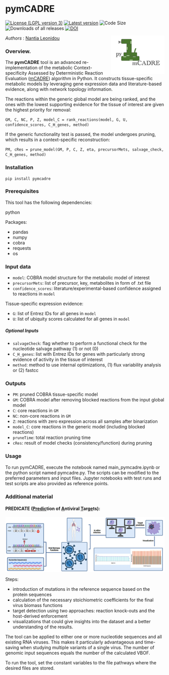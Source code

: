 # pymCADRE 

[![License (LGPL version 3)](https://img.shields.io/badge/license-LGPLv3.0-blue.svg?style=plastic)](http://opensource.org/licenses/LGPL-3.0)
[![Latest version](https://img.shields.io/badge/Latest_version-0.9-brightgreen.svg?style=plastic)](https://github.com/draeger-lab/pymCADRE/releases/)
![Code Size](https://img.shields.io/github/languages/code-size/draeger-lab/pymCADRE.svg?style=plastic)
![Downloads of all releases](https://img.shields.io/github/downloads/draeger-lab/pymCADRE/total.svg?style=plastic)
[![DOI](https://zenodo.org/badge/323376678.svg)](https://zenodo.org/badge/latestdoi/323376678)

<img align="right" src="pymCADRE_logo.png" alt="drawing" width="170"/> 

*Authors* : [Nantia Leonidou](https://github.com/NantiaL)


### Overview. 

The **pymCADRE** tool is an advanced re-implementation of the metabolic Context-specificity Assessed by Deterministic Reaction Evaluation ([mCADRE](https://github.com/jaeddy/mcadre)) algorithm in Python. It constructs tissue-specific metabolic models by leveraging gene expression data and literature-based evidence, along with network topology information.

The reactions within the generic global model are being ranked, and the ones with the lowest supporting evidence for the tissue
of interest are given the highest priority for removal:
```
GM, C, NC, P, Z, model_C = rank_reactions(model, G, U, confidence_scores, C_H_genes, method)
```
If the generic functionality test is passed, the model undergoes pruning, which results in a context-specific reconstruction:
```
PM, cRes = prune_model(GM, P, C, Z, eta, precursorMets, salvage_check, C_H_genes, method)
```

### Installation
```
pip install pymcadre
```

### Prerequisites

This tool has the following dependencies:

python

Packages:
* pandas
* numpy
* cobra
* requests
* os

### Input data
+ `model`: COBRA model structure for the metabolic model of interest
+ `precursorMets`: list of precursor, key, metabolites in form of .txt file
+ `confidence_scores`: literature/experimental-based confidence assigned to reactions in `model`

Tissue-specific expression evidence: 
+ `G`: list of Entrez IDs for all genes in `model`
+ `U`: list of ubiquity scores calculated for all genes in `model`

##### Optional Inputs
+ `salvageCheck`: flag whether to perform a functional check for the nucleotide salvage pathway (1) or not (0)
+ `C_H_genes`: list with Entrez IDs for genes with particularly strong evidence of activity in the tissue of interest
+ `method`: method to use internal optimizations, (1) flux variability analysis or (2) fastcc

### Outputs
+ `PM`: pruned COBRA tissue-specific model
+ `GM`: COBRA model after removing blocked reactions from the input global model
+ `C`: core reactions in `GM`
+ `NC`: non-core reactions in `GM` 
+ `Z`: reactions with zero expression across all samples after binarization
+ `model_C`: core reactions in the generic model (including blocked reactions)
+ `pruneTime`: total reaction pruning time 
+ `cRes`: result of model checks (consistency/function) during pruning
  

### Usage
To run pymCADRE, execute the notebook named main_pymcadre.ipynb or the python script named pymcadre.py. The scripts can be modified to the preferred parameters and input files. Jupyter notebooks with test runs and test scripts are also provided as reference points.


### Additional material
#### PREDICATE (<ins>**Predic**</ins>tion of <ins>**A**</ins>ntiviral <ins>**T**</ins>arg<ins>**e**</ins>ts): 
<img align="center" src="PREDICATE_overview.png" width="570"/>

Steps: 
- introduction of mutations in the reference sequence based on the protein sequences 
- calculation of the necessary stoichiometric coefficients for the final virus biomass functions
- target detection using two approaches: reaction knock-outs and the host-derived enforcement
- visualizations that could give insights into the dataset and a better understanding of the results. 

The tool can be applied to either one or more nucleotide sequences and all existing RNA viruses. This makes it particularly advantageous and time-saving when studying multiple variants of a single virus. The number of genomic input sequences equals the number of the calculated VBOF.

To run the tool, set the constant variables to the file pathways where the desired files are stored.

